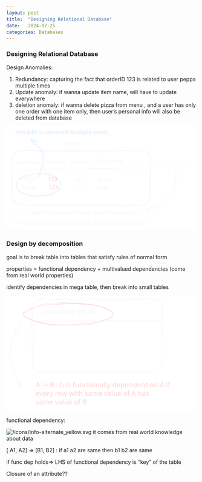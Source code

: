```yaml
---
layout: post
title:  "Designing Relational Database"
date:   2024-07-25
categories: Databases
---
```

<!-- advantages of relational model: can query with high level language, efficient implementations
having multiple tables(relations) avoids redundancy

relation = table

db: set of named relations(tables)

the tables are related through keys

key: unique value to identify a row in table

schema: description of the structure of tables

closed:  query on table returns a table

compositionality: ?

SQL is implementation of relational algebra language

cross product of two tables , then apply operators on resulting table

natural join vs cross product: enforces equality of shared attributes

theta join: used in most dbms, natural join with a projection (column selection) -->

### Designing Relational Database

Design Anomalies:

1. Redundancy: capturing the fact that orderID 123 is related to user peppa multiple times 
2. Update anomaly: if wanna update item name, will have to update everywhere
3. deletion anomaly: if wanna delete pizza from menu , and a user has only one order with one item only, then user’s personal info will also be deleted from database

![Untitled](/assets/images/Untitled-2024-07-20-2149.svg)

### Design by decomposition

goal is to break table into tables that satisfy rules of normal form

properties = functional dependency + multivalued dependencies (come from real world properties)

identify dependencies in mega table, then break into small tables 

![Untitled](/assets//images/Untitled2-2024-07-20-2149.svg)

functional dependency: 

<aside>
<img src="/icons/info-alternate_yellow.svg" alt="/icons/info-alternate_yellow.svg" width="40px" /> it comes from real world knowledge about data

</aside>

[ A1, A2] ⇒ [B1, B2] : if a1 a2 are same then b1 b2 are same

if func dep holds⇒ LHS of functional dependency is “key” of the table

Closure of an attribute??